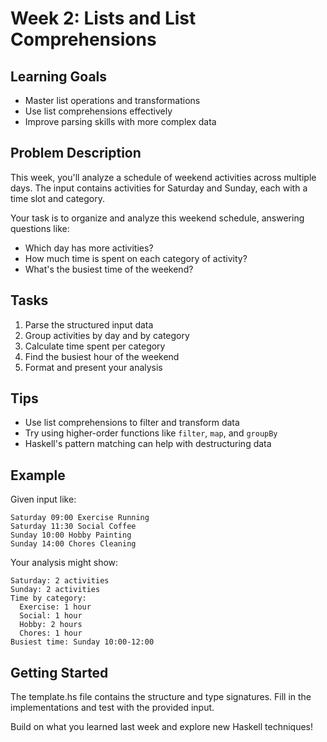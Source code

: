 # Week 2: Lists and List Comprehensions

## Learning Goals
- Master list operations and transformations
- Use list comprehensions effectively
- Improve parsing skills with more complex data

## Problem Description
This week, you'll analyze a schedule of weekend activities across multiple days. The input contains activities for Saturday and Sunday, each with a time slot and category.

Your task is to organize and analyze this weekend schedule, answering questions like:
- Which day has more activities?
- How much time is spent on each category of activity?
- What's the busiest time of the weekend?

## Tasks
1. Parse the structured input data
2. Group activities by day and by category
3. Calculate time spent per category
4. Find the busiest hour of the weekend
5. Format and present your analysis

## Tips
- Use list comprehensions to filter and transform data
- Try using higher-order functions like `filter`, `map`, and `groupBy`
- Haskell's pattern matching can help with destructuring data

## Example
Given input like:
```
Saturday 09:00 Exercise Running
Saturday 11:30 Social Coffee
Sunday 10:00 Hobby Painting
Sunday 14:00 Chores Cleaning
```

Your analysis might show:
```
Saturday: 2 activities
Sunday: 2 activities
Time by category:
  Exercise: 1 hour
  Social: 1 hour
  Hobby: 2 hours
  Chores: 1 hour
Busiest time: Sunday 10:00-12:00
```

## Getting Started
The template.hs file contains the structure and type signatures. Fill in the implementations and test with the provided input.

Build on what you learned last week and explore new Haskell techniques!